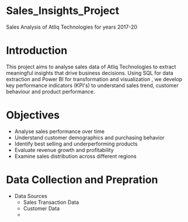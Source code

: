 # Sales_Insights_Project

Sales Analysis of Atliq Technologies for years 2017-20 

# Introduction

This project aims to analyse sales data of Atliq Technologies to extract meaningful insights that drive business decisions. Using SQL for data extraction and Power BI for transformation and visualization
, we develop key performance indicators (KPI's) to understand sales trend, customer behaviour and product performance.

# Objectives

* Analyse sales performance over time
* Understand customer demographics and purchasing behavior
* Identify best selling and underperforming products
* Evaluate revenue growth and profitability
* Examine sales distribution across different regions

# Data Collection and Prepration

* Data Sources
  * Sales Transaction Data
  * Customer Data
  * 
